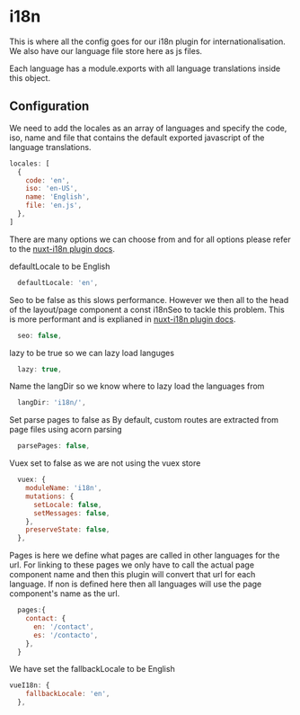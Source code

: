 # i18n

This is where all the config goes for our i18n plugin for internationalisation. We also have our language file store here as js files.

Each language has a module.exports with all language translations inside this object.

## Configuration

We need to add the locales as an array of languages and specify the code, iso, name and file that contains the default exported javascript of the language translations.

```js
locales: [
  {
    code: 'en',
    iso: 'en-US',
    name: 'English',
    file: 'en.js',
  },
]
```

There are many options we can choose from and for all options please refer to the [nuxt-i18n plugin docs](https://nuxt-community.github.io/nuxt-i18n/options-reference.html).

defaultLocale to be English

```js
  defaultLocale: 'en',
```

Seo to be false as this slows performance. However we then all to the head of the layout/page component a const i18nSeo to tackle this problem. This is more performant and is explianed in [nuxt-i18n plugin docs](https://nuxt-community.github.io/nuxt-i18n/seo.html).

```js
  seo: false,
```

lazy to be true so we can lazy load languges

```js
  lazy: true,
```

Name the langDir so we know where to lazy load the languages from

```js
  langDir: 'i18n/',
```

Set parse pages to false as By default, custom routes are extracted from page files using acorn parsing

```js
  parsePages: false,
```

Vuex set to false as we are not using the vuex store

```js
  vuex: {
    moduleName: 'i18n',
    mutations: {
      setLocale: false,
      setMessages: false,
    },
    preserveState: false,
  },
```

Pages is here we define what pages are called in other languages for the url. For linking to these pages we only have to call the actual page component name and then this plugin will convert that url for each language. If non is defined here then all languages will use the page component's name as the url.

```js
  pages:{
    contact: {
      en: '/contact',
      es: '/contacto',
    },
  }
```

We have set the fallbackLocale to be English

```js
vueI18n: {
    fallbackLocale: 'en',
  },
```
